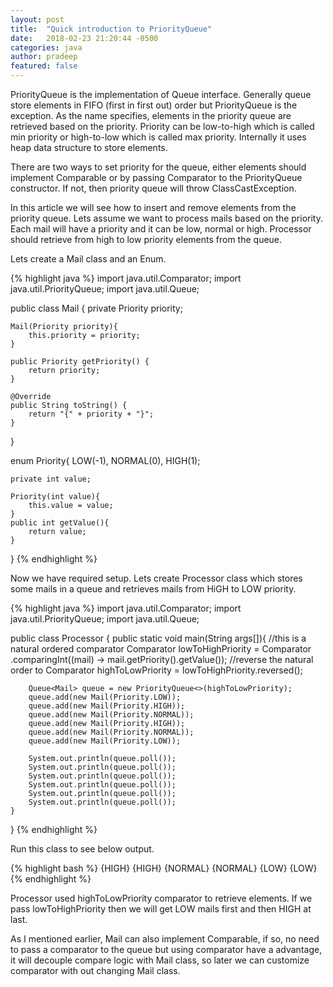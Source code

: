 ```yaml
---
layout: post
title:  "Quick introduction to PriorityQueue"
date:   2018-02-23 21:20:44 -0500
categories: java
author: pradeep
featured: false
---
```


PriorityQueue is the implementation of Queue interface. Generally queue store elements in FIFO (first in first out) order but PriorityQueue is the exception. As the name specifies, elements in the priority queue are retrieved based on the priority. Priority can be low-to-high which is called min priority or high-to-low which is called max priority. Internally it uses heap data structure to store elements.

There are two ways to set priority for the queue, either elements should implement Comparable or by passing Comparator to the PriorityQueue constructor. If not, then priority queue will throw ClassCastException.

In this article we will see how to insert and remove elements from the priority queue. Lets assume we want to process mails based on the priority. Each mail will have a priority and it can be low, normal or high. Processor should retrieve from high to low priority elements from the queue.

Lets create a Mail class and an Enum.

{% highlight java %}
import java.util.Comparator;
import java.util.PriorityQueue;
import java.util.Queue;
 
public class Mail {
    private Priority priority;
 
    Mail(Priority priority){
        this.priority = priority;
    }
 
    public Priority getPriority() {
        return priority;
    }
 
    @Override
    public String toString() {
        return "{" + priority + "}";
    }
}
 
enum Priority{
    LOW(-1), NORMAL(0), HIGH(1);
 
    private int value;
 
    Priority(int value){
        this.value = value;
    }
    public int getValue(){
        return value;
    }
}
{% endhighlight %}

Now we have required setup. Lets create Processor class which stores some mails in a queue and retrieves mails from HiGH to LOW priority.

{% highlight java %}
import java.util.Comparator;
import java.util.PriorityQueue;
import java.util.Queue;
 
public class Processor {
    public static void main(String args[]){
        //this is a natural ordered comparator
        Comparator<Mail> lowToHighPriority = Comparator
                .<Mail>comparingInt((mail) -> mail.getPriority().getValue());
        //reverse the natural order to
        Comparator<Mail> highToLowPriority = lowToHighPriority.reversed();
 
        Queue<Mail> queue = new PriorityQueue<>(highToLowPriority);
        queue.add(new Mail(Priority.LOW));
        queue.add(new Mail(Priority.HIGH));
        queue.add(new Mail(Priority.NORMAL));
        queue.add(new Mail(Priority.HIGH));
        queue.add(new Mail(Priority.NORMAL));
        queue.add(new Mail(Priority.LOW));
 
        System.out.println(queue.poll());
        System.out.println(queue.poll());
        System.out.println(queue.poll());
        System.out.println(queue.poll());
        System.out.println(queue.poll());
        System.out.println(queue.poll());
    }
}
{% endhighlight %}

Run this class to see below output.

{% highlight bash %}
{HIGH}
{HIGH}
{NORMAL}
{NORMAL}
{LOW}
{LOW}
{% endhighlight %}

Processor used highToLowPriority comparator to retrieve elements. If we pass lowToHighPriority then we will get LOW mails first and then HIGH at last.

As I mentioned earlier, Mail can also implement Comparable, if so, no need to pass a comparator to the queue but using comparator have a advantage, it will decouple compare logic with Mail class, so later we can customize comparator with out changing Mail class.
